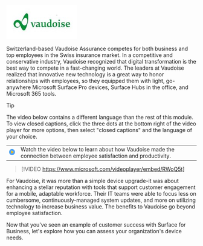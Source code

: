 ![Vaudoise Assurances](../media/vaudoise.png)

Switzerland-based Vaudoise Assurance competes for both business and top employees in the Swiss insurance market. In a competitive and conservative industry, Vaudoise recognized that digital transformation is the best way to compete in a fast-changing world. The leaders at Vaudoise realized that innovative new technology is a great way to honor relationships with employees, so they equipped them with light, go-anywhere Microsoft Surface Pro devices, Surface Hubs in the office, and Microsoft 365 tools.

> [!TIP]
> The video below contains a different language than the rest of this module. To view closed captions, click the three dots at the bottom right of the video player for more options, then select "closed captions" and the language of your choice.

|||
| :-- | :-- |
|![Icon indicating play video](../media/videoicon.png) | Watch the video below to learn about how Vaudoise made the connection between employee satisfaction and productivity.|

> [!VIDEO https://www.microsoft.com/videoplayer/embed/RWoQ5t]

For Vaudoise, it was more than a simple device upgrade-it was about enhancing a stellar reputation with tools that support customer engagement for a mobile, adaptable workforce. Their IT teams were able to focus less on cumbersome, continuously-managed system updates, and more on utilizing technology to increase business value. The benefits to Vaudoise go beyond employee satisfaction.

Now that you've seen an example of customer success with Surface for Business, let's explore how you can assess your organization's device needs.
